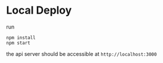# Local Deploy
run 
```
npm install
npm start
```
the api server should be accessible at `http://localhost:3000`
